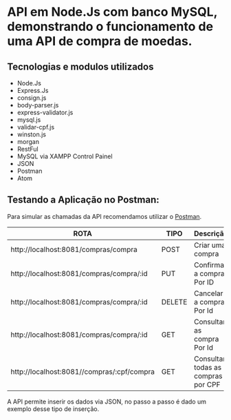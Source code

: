 # API em Node.Js com banco MySQL, demonstrando o funcionamento de uma API de compra de moedas.

## Tecnologias e modulos utilizados

- Node.Js
- Express.Js
- consign.js
- body-parser.js
- express-validator.js
- mysql.js
- validar-cpf.js
- winston.js
- morgan
- RestFul
- MySQL via XAMPP Control Painel
- JSON
- Postman
- Atom

## Testando a Aplicação no Postman:

Para simular as chamadas da API recomendamos utilizar o [Postman](https://chrome.google.com/webstore/detail/postman/fhbjgbiflinjbdggehcddcbncdddomop).

  ROTA                                               | TIPO |              Descrição                |                   Observação                    |
---------------------------------------------------- |----- | --------------------------------------|-------------------------------------------------|
http://localhost:8081/compras/compra                 |POST  | Criar uma compra                      |   Json exemplo na pasta Documentos/compra.json |
http://localhost:8081/compras/compra/:id             |PUT   | Confirmar a compra Por ID             |                       |
http://localhost:8081/compras/compra/:id             |DELETE| Cancelar a compra Por Id              |                       |
http://localhost:8081/compras/compra/:id             |GET   | Consultar as compra Por Id            |                       |
http://localhost:8081//compras/:cpf/compra           |GET   | Consultar todas as compras por CPF    |                       |

A API permite inserir os dados via JSON, no passo a passo é dado um exemplo desse tipo de inserção.
